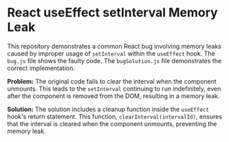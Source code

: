# React useEffect setInterval Memory Leak

This repository demonstrates a common React bug involving memory leaks caused by improper usage of `setInterval` within the `useEffect` hook.  The `bug.js` file shows the faulty code. The `bugSolution.js` file demonstrates the correct implementation.

**Problem:** The original code fails to clear the interval when the component unmounts. This leads to the `setInterval` continuing to run indefinitely, even after the component is removed from the DOM, resulting in a memory leak. 

**Solution:** The solution includes a cleanup function inside the `useEffect` hook's return statement. This function, `clearInterval(intervalId)`, ensures that the interval is cleared when the component unmounts, preventing the memory leak.